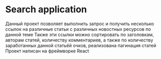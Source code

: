 # **Search application**
Данный проект позволяет выполнить запрос и получить несколько ссылок на различные статьи с различных новостных ресурсов по данной теме
Также эти ссылки можно сортировать по заголовкам, авторам статей, количеству комментариев, а также по количеству заработанных данной статьёй очков, реализована пагинация статей
Проект написан на фреймворке React
